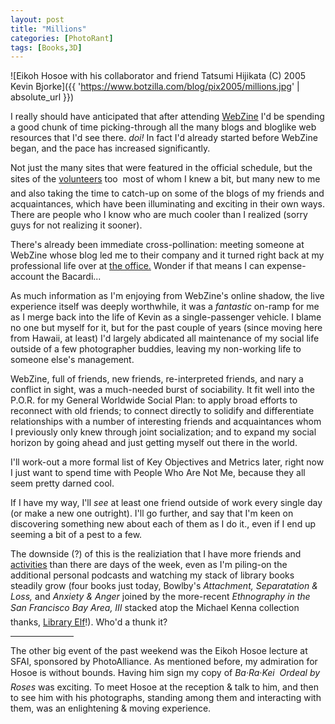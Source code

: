 ```yaml
---
layout: post
title: "Millions"
categories: [PhotoRant]
tags: [Books,3D]
---
```



![Eikoh Hosoe with his collaborator and friend Tatsumi Hijikata (C) 2005 Kevin Bjorke]({{ 'https://www.botzilla.com/blog/pix2005/millions.jpg' | absolute_url }})


I really should have anticipated that after attending <a href="http://www.webzine2005.com/" target="_blank">WebZine</a> I'd be spending a good chunk of time picking-through all the many blogs and bloglike web resources that I'd see there. <i>doi!</i> In fact I'd already started before WebZine began, and the pace has increased significantly.

Not just the many sites that were featured in the official schedule, but the sites of the <a href="http://webzine.jot.com/WhosHere" target="_blank">volunteers</a> too &#151; most of whom I knew a bit, but many new to me &#151; and also taking the time to catch-up on some of the blogs of my friends and acquaintances, which have been illuminating and exciting in their own ways. There are people who I know who are much cooler than I realized (sorry guys for not realizing it sooner).

There's already been immediate cross-pollination: meeting someone at WebZine whose blog led me to their company and it turned right back at my professional life over at <a href="http://developer.nvidia.com/" target="_blank">the office.</a> Wonder if that means I can expense-account the Bacardi...

<!--more-->
As much information as I'm enjoying from WebZine's online shadow, the live experience itself was deeply worthwhile, it was a <i>fantastic</i> on-ramp for me as I merge back into the life of Kevin as a single-passenger vehicle. I blame no one but myself for it, but for the past couple of years (since moving here from Hawaii, at least) I'd largely abdicated all maintenance of my social life outside of a few photographer buddies, leaving my non-working life to someone else's management. 

WebZine, full of friends, new friends, re-interpreted friends, and nary a conflict in sight, was a much-needed burst of sociability. It fit well into the P.O.R. for my General Worldwide Social Plan: to apply broad efforts to reconnect with old friends; to connect directly to solidify and differentiate relationships with a number of interesting friends and acquaintances whom I previously only knew through joint socialization; and to expand my social horizon by going ahead and just getting myself out there in the world.

I'll work-out a more formal list of Key Objectives and Metrics later, right now I just want to spend time with People Who Are Not Me, because they all seem pretty darned cool.

If I have my way, I'll <i>see</i> at least one friend outside of work every single day (or make a new one outright). I'll go further, and say that I'm keen on discovering something new about each of them as I do it., even if I end up seeming a bit of a pest to a few. 

The downside (?) of this is the realiziation that I have more friends and <a href="http://upcoming.org/user/16474/" target="_blank">activities</a> than there are days of the week, even as I'm piling-on the additional personal podcasts and watching my stack of library books steadily grow (four books just today, Bowlby's <cite>Attachment, Separatation & Loss,</cite> and <cite>Anxiety & Anger</cite> joined by the more-recent <cite>Ethnography in the San Francisco Bay Area, III</cite> stacked atop the Michael Kenna collection &#151; thanks, <a href="http://www.libraryelf.com/" target="_blank">Library Elf</a>!). Who'd a thunk it?

<hr align="center" width="20%">

The other big event of the past weekend was the Eikoh Hosoe lecture at SFAI, sponsored by PhotoAlliance. As mentioned before, my admiration for Hosoe is without bounds. Having him sign my copy of <cite>Ba&middot;Ra&middot;Kei &#151; Ordeal by Roses</cite> was exciting. To meet Hosoe at the reception & talk to him, and then to see him with his photographs, standing among them and interacting with them, was an enlightening & moving experience. 
